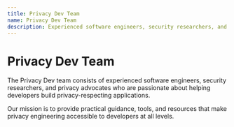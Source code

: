 ```yaml
---
title: Privacy Dev Team
name: Privacy Dev Team
description: Experienced software engineers, security researchers, and privacy advocates passionate about helping developers build privacy-respecting applications.
---
```


# Privacy Dev Team

The Privacy Dev team consists of experienced software engineers, security researchers, and privacy advocates who are passionate about helping developers build privacy-respecting applications.

Our mission is to provide practical guidance, tools, and resources that make privacy engineering accessible to developers at all levels.
